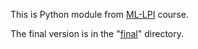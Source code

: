 This is Python module from [ML-LPI](https://github.com/ml-lpi) course.

The final version is in the "[final](https://github.com/SergeyKorpachev/python/tree/master/final)" directory.
